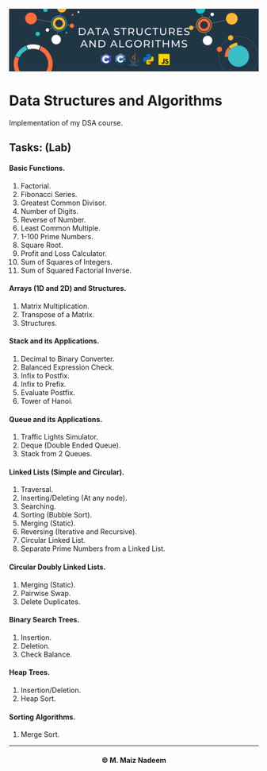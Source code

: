 ![Banner](https://github.com/MaizNadeem/DSA/blob/main/Banner.png)

# Data Structures and Algorithms

Implementation of my DSA course.

## Tasks: (Lab)

#### Basic Functions.

1. Factorial.
2. Fibonacci Series.
3. Greatest Common Divisor.
4. Number of Digits.
5. Reverse of Number.
6. Least Common Multiple.
7. 1-100 Prime Numbers.
8. Square Root.
9. Profit and Loss Calculator.
10. Sum of Squares of Integers.
11. Sum of Squared Factorial Inverse.

#### Arrays (1D and 2D) and Structures.

1. Matrix Multiplication.
2. Transpose of a Matrix.
3. Structures.

#### Stack and its Applications.

1. Decimal to Binary Converter.
2. Balanced Expression Check.
3. Infix to Postfix.
4. Infix to Prefix.
5. Evaluate Postfix.
6. Tower of Hanoi.

#### Queue and its Applications.

1. Traffic Lights Simulator.
2. Deque (Double Ended Queue).
3. Stack from 2 Queues.

#### Linked Lists (Simple and Circular).

1. Traversal.
2. Inserting/Deleting (At any node).
3. Searching.
4. Sorting (Bubble Sort).
5. Merging (Static).
6. Reversing (Iterative and Recursive).
7. Circular Linked List.
8. Separate Prime Numbers from a Linked List.

#### Circular Doubly Linked Lists.

1. Merging (Static).
2. Pairwise Swap.
3. Delete Duplicates.

#### Binary Search Trees.

1. Insertion.
2. Deletion.
3. Check Balance.

#### Heap Trees.

1. Insertion/Deletion.
2. Heap Sort.

#### Sorting Algorithms.

1. Merge Sort.

<hr></hr>
<h4 align="center"> © M. Maiz Nadeem </h4>
